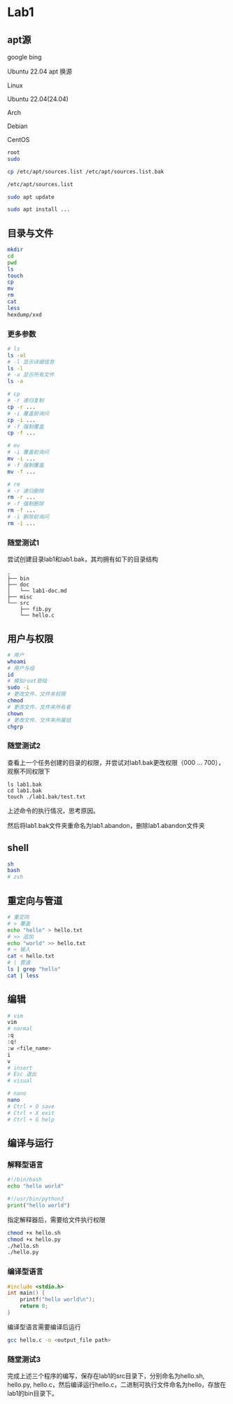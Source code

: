 # Lab1
## apt源

google bing 

Ubuntu 22.04 apt 换源

Linux

Ubuntu 22.04(24.04)

Arch 

Debian

CentOS

```bash
root
sudo

cp /etc/apt/sources.list /etc/apt/sources.list.bak 

/etc/apt/sources.list

sudo apt update

sudo apt install ...
```
## 目录与文件
```bash
mkdir
cd 
pwd
ls
touch
cp
mv
rm
cat
less
hexdump/xxd
```

### 更多参数

```bash
# ls
ls -al
# -l 显示详细信息
ls -l
# -a 显示所有文件
ls -a

# cp
# -r 递归复制
cp -r ...
# -i 覆盖前询问
cp -i ...
# -f 强制覆盖
cp -f ...

# mv
# -i 覆盖前询问
mv -i ...
# -f 强制覆盖
mv -f ...

# rm
# -r 递归删除
rm -r ...
# -f 强制删除
rm -f ...
# -i 删除前询问
rm -i ...

```

### 随堂测试1
尝试创建目录lab1和lab1.bak，其均拥有如下的目录结构
```
.
├── bin
├── doc
│   └── lab1-doc.md
├── misc
└── src
    ├── fib.py
    └── hello.c
```

## 用户与权限
```bash
# 用户
whoami
# 用户与组
id
# 模拟root登陆
sudo -i
# 更改文件、文件夹权限
chmod
# 更改文件、文件夹所有者
chown
# 更改文件、文件夹所属组
chgrp
```

### 随堂测试2
查看上一个任务创建的目录的权限，并尝试对lab1.bak更改权限（000 ... 700），观察不同权限下

```
ls lab1.bak
cd lab1.bak
touch ./lab1.bak/test.txt
```

上述命令的执行情况，思考原因。

然后将lab1.bak文件夹重命名为lab1.abandon，删除lab1.abandon文件夹

## shell
```bash
sh
bash
# zsh
```

## 重定向与管道
```bash
# 重定向
# > 覆盖
echo "hello" > hello.txt
# >> 追加
echo "world" >> hello.txt
# < 输入
cat < hello.txt
# | 管道
ls | grep "hello"
cat | less
```

## 编辑
```bash
# vim
vim
# normal
:q
:q!
:w <file_name>
i
v
# insert
# Esc 退出
# visual

# nano
nano
# Ctrl + O save
# Ctrl + X exit
# Ctrl + G help
```

## 编译与运行

### 解释型语言
```bash
#!/bin/bash
echo "hello world"
```
```python
#!/usr/bin/python3
print("hello world")
```

指定解释器后，需要给文件执行权限
```bash
chmod +x hello.sh
chmod +x hello.py
./hello.sh
./hello.py
```
### 编译型语言
```c
#include <stdio.h>
int main() {
    printf("hello world\n");
    return 0;
}
```

编译型语言需要编译后运行
```bash
gcc hello.c -o <output_file path>
```

### 随堂测试3

完成上述三个程序的编写，保存在lab1的src目录下，分别命名为hello.sh, hello.py, hello.c，然后编译运行hello.c，二进制可执行文件命名为hello，存放在lab1的bin目录下。


